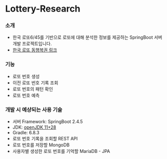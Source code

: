 # Lottery-Research

### 소개
- 한국 로또6/45를 기반으로 로또에 대해 분석한 정보를 제공하는 SpringBoot 서버 개발 프로젝트입니다.
- [한국 로또 동행복권 링크](https://dhlottery.co.kr/common.do?method=main)

### 기능
- 로또 번호 생성
- 이전 로또 번호 기록 조회
- 로또 번호의 패턴 확인
- 로또 번호 예측

### 개발 시 예샹되는 사용 기술
- 서버 Framework: SpringBoot 2.4.5
- JDK: [openJDK 11+28](https://jdk.java.net/java-se-ri/11)
- Gradle: 6.8.3
- 로또 번호 기록을 조회할 REST API
- 로또 번호를 저장할 MongoDB
- 사용자별 생성한 로또 번호를 기억할 MariaDB - JPA
